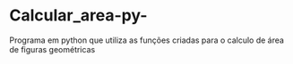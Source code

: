 # Calcular_area-py-
Programa em python que utiliza as funções criadas para o calculo de área de figuras geométricas
